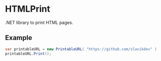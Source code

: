 # HTMLPrint
.NET library to print HTML pages.

## Example
```csharp
var printableURL = new PrintableURL( "https://github.com/slavikdev" )
printableURL.Print();
```
